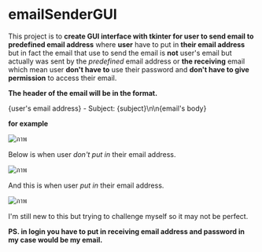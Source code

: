 # emailSenderGUI

This project is to **create GUI interface with tkinter for user to send email to predefined email address** where **user** have to put in **their email address** but in fact the email that use to send the email is **not** user's email but actually was sent by the *predefined* email address or **the receiving** email which mean user **don't have to** use their password and **don't have to give permission** to access their email. 

**The header of the email will be in the format.**

  {user's email address} - Subject: {subject}\n\n{email's body} 
  
  **for example**
  
  ![ภาพ](https://user-images.githubusercontent.com/125641945/220959553-ff7d84db-c572-4692-b00d-ea15cf933bf1.png)
  
Below is when user *don't put in* their email address.

![ภาพ](https://user-images.githubusercontent.com/125641945/220958264-f0c1cfb3-fc48-4f8d-a1d4-4c04b0b782f0.png)

And this is when user *put in* their email address.

![ภาพ](https://user-images.githubusercontent.com/125641945/220958779-cc57b4ce-9d75-4b49-bc7f-d3f7e82a715f.png)

I'm still new to this but trying to challenge myself so it may not be perfect.  

**PS. in login you have to put in receiving email address and password in my case would be my email.**
